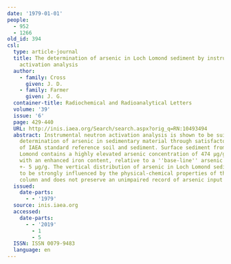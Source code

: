 ```yaml
---
date: '1979-01-01'
people:
  - 952
  - 1266
old_id: 394
csl:
  type: article-journal
  title: The determination of arsenic in Loch Lomond sediment by instrumental neutron
    activation analysis
  author:
    - family: Cross
      given: J. D.
    - family: Farmer
      given: J. G.
  container-title: Radiochemical and Radioanalytical Letters
  volume: '39'
  issue: '6'
  page: 429-440
  URL: http://inis.iaea.org/Search/search.aspx?orig_q=RN:10493494
  abstract: Instrumental neutron activation analysis is shown to be suitable for the
    determination of arsenic in sedimentary material through satisfactory analysis
    of IAEA standard reference soil and sediment. Surface sediment from southern Loch
    Lomond contains a highly elevated arsenic concentration of 474 μg/g, in association
    with an enhanced iron content, relative to a ''base-line'' arsenic level of 18
    +- 5 μg/g. The vertical distribution of arsenic in Loch Lomond sediment is shown
    to be strongly influenced by the physical-chemical properties of the sedimentary
    column and does not preserve an unimpaired record of arsenic input to the loch.
  issued:
    date-parts:
      - - '1979'
  source: inis.iaea.org
  accessed:
    date-parts:
      - - '2019'
        - 1
        - 5
  ISSN: ISSN 0079-9483
  language: en
---
```


